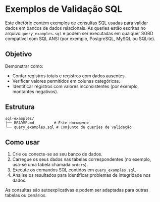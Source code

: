# Exemplos de Validação SQL

Este diretório contém exemplos de consultas SQL usadas para validar dados em bancos de dados relacionais. As queries estão escritas no arquivo `query_examples.sql` e podem ser executadas em qualquer SGBD compatível com SQL ANSI (por exemplo, PostgreSQL, MySQL ou SQLite).

## Objetivo

Demonstrar como:

- Contar registros totais e registros com dados ausentes.
- Verificar valores permitidos em colunas categóricas.
- Identificar registros com valores inconsistentes (por exemplo, montantes negativos).

## Estrutura

```
sql-examples/
├── README.md         # Este documento
└── query_examples.sql # Conjunto de queries de validação
```

## Como usar

1. Crie ou conecte-se ao seu banco de dados.
2. Carregue os seus dados nas tabelas correspondentes (no exemplo, usa-se uma tabela chamada `orders`).
3. Execute os comandos SQL contidos em `query_examples.sql`.
4. Analise os resultados para identificar problemas de integridade nos dados.

As consultas são autoexplicativas e podem ser adaptadas para outras tabelas ou cenários.
